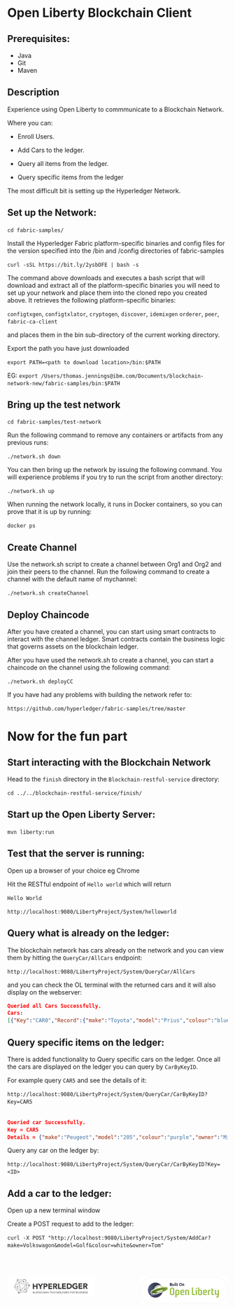 # Open Liberty Blockchain Client

## Prerequisites:

* Java
* Git
* Maven

## Description

Experience using Open Liberty to commmunicate to a Blockchain Network. 

Where you can:

* Enroll Users.

* Add Cars to the ledger.

* Query all items from the ledger.

* Query specific items from the ledger


The most difficult bit is setting up the Hyperledger Network. 

## Set up the Network:

`cd fabric-samples/` 

Install the Hyperledger Fabric platform-specific binaries and config files for the version specified into the /bin and /config directories of fabric-samples

`curl -sSL https://bit.ly/2ysbOFE | bash -s`

The command above downloads and executes a bash script that will download and extract all of the platform-specific binaries you will need to set up your network and place them into the cloned repo you created above. It retrieves the following platform-specific binaries:

`configtxgen`,
`configtxlator`,
`cryptogen`,
`discover`,
`idemixgen`
`orderer`,
`peer`,
`fabric-ca-client`

and places them in the bin sub-directory of the current working directory.

Export the path you have just downloaded

`export PATH=<path to download location>/bin:$PATH`

EG: `export /Users/thomas.jennings@ibm.com/Documents/blockchain-network-new/fabric-samples/bin:$PATH`

## Bring up the test network

`cd fabric-samples/test-network`

Run the following command to remove any containers or artifacts from any previous runs:

`./network.sh down`

You can then bring up the network by issuing the following command. You will experience problems if you try to run the script from another directory:

`./network.sh up`

When running the network locally, it runs in Docker containers, so you can prove that it is up by running:

`docker ps`

## Create Channel

Use the network.sh script to create a channel between Org1 and Org2 and join their peers to the channel. Run the following command to create a channel with the default name of mychannel:

`./network.sh createChannel`

## Deploy Chaincode

After you have created a channel, you can start using smart contracts to interact with the channel ledger. Smart contracts contain the business logic that governs assets on the blockchain ledger.

After you have used the network.sh to create a channel, you can start a chaincode on the channel using the following command:

`./network.sh deployCC`

If you have had any problems with building the network refer to:

`https://github.com/hyperledger/fabric-samples/tree/master`


# Now for the fun part

## Start interacting with the Blockchain Network

Head to the `finish` directory in the `Blockchain-restful-service` directory:

`cd ../../blockchain-restful-service/finish/`

## Start up the Open Liberty Server:

`mvn liberty:run`

## Test that the server is running:

Open up a browser of your choice eg Chrome

Hit the RESTful endpoint of `Hello world` which will return 

`Hello World`

`http://localhost:9080/LibertyProject/System/helloworld`


## Query what is already on the ledger:

The blockchain network has cars already on the network and you can view them by hitting the `QueryCar/AllCars` endpoint:

`http://localhost:9080/LibertyProject/System/QueryCar/AllCars`

and you can check the OL terminal with the returned cars and it will also display on the webserver:

```json
Queried all Cars Successfully.
Cars:
[{"Key":"CAR0","Record":{"make":"Toyota","model":"Prius","colour":"blue","owner":"Tomoko"}},{"Key":"CAR1","Record":{"make":"Ford","model":"Mustang","colour":"red","owner":"Brad"}},{"Key":"CAR10","Record":{"make":"VW","model":"Polo","colour":"Grey","owner":"Mary"}},{"Key":"CAR11","Record":{"make":"VW","model":"Polo","colour":"P!ink","owner":"Mary"}},{"Key":"CAR2","Record":{"make":"Hyundai","model":"Tucson","colour":"green","owner":"Jin Soo"}},{"Key":"CAR3","Record":{"make":"Volkswagen","model":"Passat","colour":"yellow","owner":"Max"}},{"Key":"CAR4","Record":{"make":"Tesla","model":"S","colour":"black","owner":"Adriana"}},{"Key":"CAR5","Record":{"make":"Peugeot","model":"205","colour":"purple","owner":"Michel"}},{"Key":"CAR6","Record":{"make":"Chery","model":"S22L","colour":"white","owner":"Aarav"}},{"Key":"CAR7","Record":{"make":"Fiat","model":"Punto","colour":"violet","owner":"Pari"}},{"Key":"CAR8","Record":{"make":"Tata","model":"Nano","colour":"indigo","owner":"Valeria"}},{"Key":"CAR9","Record":{"make":"Holden","model":"Barina","colour":"brown","owner":"Shotaro"}}]
```

## Query specific items on the ledger:

There is added functionality to Query specific cars on the ledger. Once all the cars are displayed on the ledger you can query by `CarByKeyID`.

For example query `CAR5` and see the details of it:

`http://localhost:9080/LibertyProject/System/QueryCar/CarByKeyID?Key=CAR5`

```json

Queried car Successfully. 
Key = CAR5
Details = {"make":"Peugeot","model":"205","colour":"purple","owner":"Michel"}

```

Query any car on the ledger by:

`http://localhost:9080/LibertyProject/System/QueryCar/CarByKeyID?Key=<ID>`


## Add a car to the ledger:

Open up a new terminal window

Create a POST request to add to the ledger:

`curl -X POST "http://localhost:9080/LibertyProject/System/AddCar?make=Volkswagon&model=Golf&colour=white&owner=Tom"`

<br>
<br>
<br>



<img src="images/built-on-openliberty.png" alt="drawing" width="200" align="right"> 
<img src="images/hyperledger_image.png" alt="drawing" width="200" align="left">

